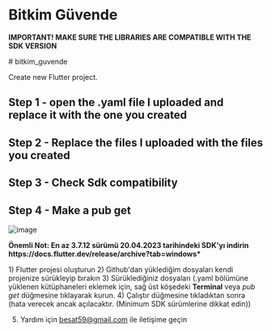 <!DOCTYPE html>
<html lang="tr">
<head>
<meta charset="UTF-8">
<meta name="viewport" content="width=device-width, initial-scale=1.0">
<title>Bitkim Güvende</title>
</head>
<body>
<h1>Bitkim Güvende</h1>
<p><strong>IMPORTANT! MAKE SURE THE LIBRARIES ARE COMPATIBLE WITH THE SDK VERSION</strong></p>
<p># bitkim_guvende</p>
 

Create new Flutter project.



<h2>Step 1 - open the .yaml file I uploaded and replace it with the one you created</h2>
<h2>Step 2 - Replace the files I uploaded with the files you created</h2>
<h2>Step 3 - Check Sdk compatibility</h2>
<h2>Step 4 - Make a pub get</h2>

![image](https://github.com/AstroBesat-SoftW/bitkim_guvende/assets/128177174/278d6786-1380-4689-991c-27cf3659ba5e)
  

<p><strong>Önemli Not: En az 3.7.12 sürümü 20.04.2023 tarihindeki SDK'yı indirin https://docs.flutter.dev/release/archive?tab=windows* </strong> </p>

<p>1) Flutter projesi oluşturun
2) Github'dan yüklediğim dosyaları kendi projenize sürükleyip bırakın
3) Sürüklediğiniz dosyaları (.yaml bölümüne yüklenen kütüphaneleri eklemek için, sağ üst köşedeki <strong>Terminal</strong> veya <i>pub get</i> düğmesine tıklayarak kurun.
4) Çalıştır düğmesine tıkladıktan sonra (hata verecek ancak açılacaktır. (Minimum SDK sürümlerine dikkat edin))

5) Yardım için besat59@gmail.com ile iletişime geçin</p>
</body>
</html>
